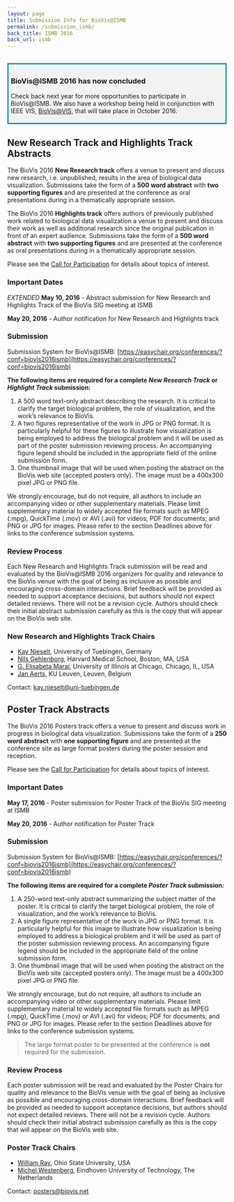```yaml
---
layout: page
title: Submission Info for BioVis@ISMB
permalink: /submission_ismb/
back_title: ISMB 2016
back_url: ismb
---
```

<br>

<div style="background-color: #f2f2f2; border-style: solid; border-color: #009e9d; padding: 5px;">
<h3>BioVis@ISMB 2016 has now concluded</h3>
<p>Check back next year for more opportunities to participate in BioVis@ISMB. We also have a workshop being held in conjunction with IEEE VIS, <a href="http://biovis.net/2016/ieeevis/">BioVis@VIS</a>, that will take place in October 2016. </p>

</div>

## New Research Track and Highlights Track Abstracts

The BioVis 2016 **New Research track** offers a venue to present and discuss new research, i.e. unpublished, results in the area of biological data visualization. Submissions take the form of a **500 word abstract** with **two supporting figures** and are presented at the conference as oral presentations during in a thematically appropriate session.

The BioVis 2016 **Highlights track** offers authors of previously published work related to biological data visualization a venue to present and discuss their work as well as additional research since the original publication in front of an expert audience. Submissions take the form of a **500 word abstract** with **two supporting figures** and are presented at the conference as oral presentations during in a thematically appropriate session.

Please see the [Call for Participation](/2016/cfp_ismb/) for details about topics of interest.

### Important Dates
_EXTENDED_ **May 10, 2016** - Abstract submission for New Research and Highlights Track of the BioVis SIG meeting at ISMB

**May 20, 2016** - Author notification for New Research and Highlights track

### Submission

Submission System for BioVis@ISMB: [https://easychair.org/conferences/?conf=biovis2016ismb](https://easychair.org/conferences/?conf=biovis2016ismb)

**The following items are required for a complete *New Research Track* or *Highlight Track* submission:**

1. A 500 word text-only abstract describing the research. It is critical to clarify the target biological problem, the role of visualization, and the work’s relevance to BioVis.
1. A two figures representative of the work in JPG or PNG format. It is particularly helpful for these figures to illustrate how visualization is being employed to address the biological problem and it will be used as part of the poster submission reviewing process. An accompanying figure legend should be included in the appropriate field of the online submission form.
1. One thumbnail image that will be used when posting the abstract on the BioVis web site (accepted posters only). The image must be a 400x300 pixel JPG or PNG file.

We strongly encourage, but do not require, all authors to include an accompanying video or other supplementary materials.  Please limit supplementary material to widely accepted file formats such as MPEG (.mpg), QuickTime (.mov) or AVI (.avi) for videos; PDF for documents; and PNG or JPG for images. Please refer to the section Deadlines above for links to the conference submission systems.

### Review Process
Each New Research and Highlights Track submission will be read and evaluated by the BioVis@ISMB 2016 organizers for quality and relevance to the BioVis venue with the goal of being as inclusive as possible and encouraging cross-domain interactions. Brief feedback will be provided as needed to support acceptance decisions, but authors should not expect detailed reviews. There will not be a revision cycle. Authors should check their initial abstract submission carefully as this is the copy that will appear on the BioVis web site.

### New Research and Highlights Track Chairs
- [Kay Nieselt](http://it.inf.uni-tuebingen.de), University of Tuebingen, Germany
- [Nils Gehlenborg](http://gehlenborglab.org), Harvard Medical School, Boston, MA, USA
- [G. Elisabeta Marai](https://www.evl.uic.edu/marai/), University of Illinois at Chicago, Chicago, IL, USA
- [Jan Aerts](http://vda-lab.be), KU Leuven, Leuven, Belgium

Contact: [kay.nieselt@uni-tuebingen.de](kay.nieselt@uni-tuebingen.de)


## Poster Track Abstracts

The BioVis 2016 Posters track offers a venue to present and discuss work in progress in biological data visualization. Submissions take the form of a **250 word abstract** with **one supporting figure** and are presented at the conference site as large format posters during the poster session and reception.

Please see the [Call for Participation](/2016/cfp_ismb/) for details about topics of interest.

### Important Dates
**May 17, 2016** - Poster submission for Poster Track of the BioVis SIG meeting at ISMB

**May 20, 2016** - Author notification for Poster Track

### Submission

Submission System for BioVis@ISMB: [https://easychair.org/conferences/?conf=biovis2016ismb](https://easychair.org/conferences/?conf=biovis2016ismb)

**The following items are required for a complete *Poster Track* submission:**

1. A 250-word text-only abstract summarizing the subject matter of the poster. It is critical to clarify the target biological problem, the role of visualization, and the work’s relevance to BioVis.
1. A single figure representative of the work in JPG or PNG format. It is particularly helpful for this image to illustrate how visualization is being employed to address a biological problem and it will be used as part of the poster submission reviewing process. An accompanying figure legend should be included in the appropriate field of the online submission form.
1. One thumbnail image that will be used when posting the abstract on the BioVis web site (accepted posters only). The image must be a 400x300 pixel JPG or PNG file.

We strongly encourage, but do not require, all authors to include an accompanying video or other supplementary materials.  Please limit supplementary material to widely accepted file formats such as MPEG (.mpg), QuickTime (.mov) or AVI (.avi) for videos; PDF for documents; and PNG or JPG for images. Please refer to the section Deadlines above for links to the conference submission systems.

> The large format poster to be presented at the conference is **not** required for the submission.

### Review Process
Each poster submission will be read and evaluated by the Poster Chairs for quality and relevance to the BioVis venue with the goal of being as inclusive as possible and encouraging cross-domain interactions. Brief feedback will be provided as needed to support acceptance decisions, but authors should not expect detailed reviews. There will not be a revision cycle. Authors should check their initial abstract submission carefully as this is the copy that will appear on the BioVis web site.

### Poster Track Chairs
- [William Ray](http://www.biosci.ohio-state.edu/~ray/), Ohio State University, USA
- [Michel Westenberg](http://www.win.tue.nl/~mwestenb/), Eindhoven University of Technology, The Netherlands

Contact: [posters@biovis.net](posters@biovis.net)
